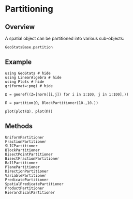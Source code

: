 # Partitioning

## Overview

A spatial object can be partitioned into various sub-objects:

```@docs
GeoStatsBase.partition
```

## Example

```@example
using GeoStats # hide
using LinearAlgebra # hide
using Plots # hide
gr(format=:png) # hide

Ω = georef((Z=[norm([i,j]) for i in 1:100, j in 1:100],))

Π = partition(Ω, BlockPartitioner(10.,10.))

plot(plot(Ω), plot(Π))
```

## Methods

```@docs
UniformPartitioner
FractionPartitioner
SLICPartitioner
BlockPartitioner
BisectPointPartitioner
BisectFractionPartitioner
BallPartitioner
PlanePartitioner
DirectionPartitioner
VariablePartitioner
PredicatePartitioner
SpatialPredicatePartitioner
ProductPartitioner
HierarchicalPartitioner
```
